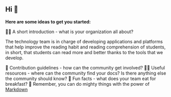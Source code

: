 ## Hi 👋

**Here are some ideas to get you started:**

🙋‍♀️ A short introduction - what is your organization all about?

The technology team is in charge of developing applications and platforms that help improve the reading habit and reading comprehension of students, in short, that students can read more and better thanks to the tools that we develop.

🌈 Contribution guidelines - how can the community get involved?
👩‍💻 Useful resources - where can the community find your docs? Is there anything else the community should know?
🍿 Fun facts - what does your team eat for breakfast?
🧙 Remember, you can do mighty things with the power of [Markdown](https://docs.github.com/github/writing-on-github/getting-started-with-writing-and-formatting-on-github/basic-writing-and-formatting-syntax)

